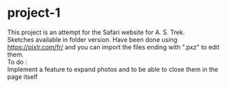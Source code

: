 # project-1
This project is an attempt for the Safari website for A. S. Trek.<br>
Sketches available in folder version. Have been done using https://pixlr.com/fr/ and you can import the files ending with ".pxz" to edit them.<br>
To do :<br>
Implement a feature to expand photos and to be able to close them in the page itself
